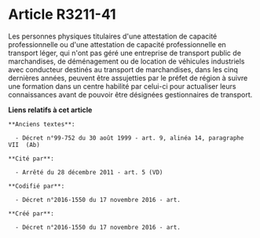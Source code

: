 # Article R3211-41

Les personnes physiques titulaires d'une attestation de capacité professionnelle ou d'une attestation de capacité
professionnelle en transport léger, qui n'ont pas géré une entreprise de transport public de marchandises, de déménagement ou
de location de véhicules industriels avec conducteur destinés au transport de marchandises, dans les cinq dernières années,
peuvent être assujetties par le préfet de région à suivre une formation dans un centre habilité par celui-ci pour actualiser
leurs connaissances avant de pouvoir être désignées gestionnaires de transport.

**Liens relatifs à cet article**

	**Anciens textes**:

	  - Décret n°99-752 du 30 août 1999 - art. 9, alinéa 14, paragraphe VII  (Ab)

	**Cité par**:

	  - Arrêté du 28 décembre 2011 - art. 5 (VD)

	**Codifié par**:

	  - Décret n°2016-1550 du 17 novembre 2016 - art.

	**Créé par**:

	  - Décret n°2016-1550 du 17 novembre 2016 - art.
